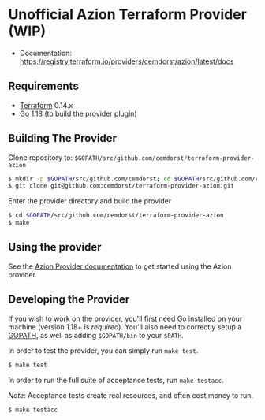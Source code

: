Unofficial Azion Terraform Provider (WIP)
==================

- Documentation: https://registry.terraform.io/providers/cemdorst/azion/latest/docs

Requirements
------------

-	[Terraform](https://www.terraform.io/downloads.html) 0.14.x
-	[Go](https://golang.org/doc/install) 1.18 (to build the provider plugin)

Building The Provider
---------------------

Clone repository to: `$GOPATH/src/github.com/cemdorst/terraform-provider-azion`

```sh
$ mkdir -p $GOPATH/src/github.com/cemdorst; cd $GOPATH/src/github.com/cemdorst
$ git clone git@github.com:cemdorst/terraform-provider-azion.git
```

Enter the provider directory and build the provider

```sh
$ cd $GOPATH/src/github.com/cemdorst/terraform-provider-azion
$ make
```

Using the provider
----------------------

See the [Azion Provider documentation](https://registry.terraform.io/providers/cemdorst/azion/latest/docs) to get started using the Azion provider.

Developing the Provider
---------------------------

If you wish to work on the provider, you'll first need [Go](http://www.golang.org) installed on your machine (version 1.18+ is *required*). You'll also need to correctly setup a [GOPATH](http://golang.org/doc/code.html#GOPATH), as well as adding `$GOPATH/bin` to your `$PATH`.


In order to test the provider, you can simply run `make test`.

```sh
$ make test
```

In order to run the full suite of acceptance tests, run `make testacc`.

*Note:* Acceptance tests create real resources, and often cost money to run.

```sh
$ make testacc
```
